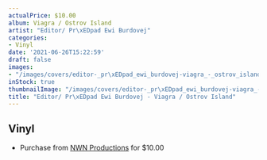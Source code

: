 ```yaml
---
actualPrice: $10.00
album: Viagra / Ostrov Island
artist: "Editor/ Pr\xEDpad Ewi Burdovej"
categories:
- Vinyl
date: '2021-06-26T15:22:59'
draft: false
images:
- "/images/covers/editor-_pr\xEDpad_ewi_burdovej-viagra_-_ostrov_island.jpg"
inStock: true
thumbnailImage: "/images/covers/editor-_pr\xEDpad_ewi_burdovej-viagra_-_ostrov_island-thumb.jpg"
title: "Editor/ Pr\xEDpad Ewi Burdovej - Viagra / Ostrov Island"
---
```


## Vinyl
* Purchase from [NWN Productions](http://shop.nwnprod.com/index.php?route=product/product&path=76&product_id=287&sort=pd.name&order=ASC) for $10.00
